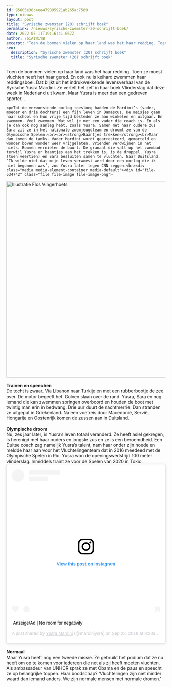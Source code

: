 ```yaml
---
id: 95605e38c4ee479095921ab265ac7589
type: nieuws
layout: post
title: "Syrische zwemster (20) schrijft boek"
permalink: /nieuws/syrische-zwemster-20-schrijft-boek/
date: 2022-05-11T19:16:41.067Z
author: 7biA1WiYB
excerpt: "Toen de bommen vielen op haar land was het haar redding. Toen ze moest vluchten heeft het haar gered. En ook nu is keihard zwemmen haar reddingsboei. Dat blijkt uit het indrukwekkende levensverhaal van de Syrische Yusra Mardini. Ze vertelt het zelf in haar boek Vlinderslag dat deze week in Nederland uit kwam. Maar Yusra is meer dan een gedreven sporter…  "
seo:
  description: "Syrische zwemster (20) schrijft boek"
  title: "Syrische zwemster (20) schrijft boek"
---
```

Toen de bommen vielen op haar land was het haar redding. Toen ze moest vluchten heeft het haar gered. En ook nu is keihard zwemmen haar reddingsboei. Dat blijkt uit het indrukwekkende levensverhaal van de Syrische Yusra Mardini. Ze vertelt het zelf in haar boek Vlinderslag dat deze week in Nederland uit kwam. Maar Yusra is meer dan een gedreven sporter…  

    <p>Tot de verwoestende oorlog toesloeg hadden de Mardini’s (vader, moeder en drie dochters) een fijn leven in Damascus. De meisjes gaan naar school en hun vrije tijd besteden ze aan winkelen en uitgaan. En zwemmen. Veel zwemmen. Wat wil je met een vader die coach is. En als je dan ook nog aanleg hebt, zoals Yusra. Samen met haar oudere zus Sara zit ze in het nationale zwemjeugdteam en droomt ze van de Olympische Spelen.<br><br><strong>Baantjes trekken</strong><br>Maar dan komen de tanks. Vader Mardini wordt gearresteerd, gemarteld en wonder boven wonder weer vrijgelaten. Vrienden verdwijnen in het niets. Bommen vernielen de buurt. De granaat die valt op het zwembad terwijl Yusra er baantjes aan het trekken is, is de druppel. Yusra (toen veertien) en Sara besluiten samen te vluchten. Naar Duitsland. ‘Ik wilde niet dat mijn leven verwoest werd door een oorlog die ik niet begonnen was’, zou Yusra later tegen CNN zeggen.<br><div class="media media-element-container media-default"><div id="file-534742" class="file file-image file-image-png">

        
  
  <div class="content">
    <img alt="Illustratie Flos Vingerhoets" title="Illustratie Flos Vingerhoets" height="619" width="613" class="media-element file-default" data-delta="2" src="https://7dagen.netlify.app/sites/default/files/Screen%20Shot%202018-09-25%20at%2015.24.14.png">  </div>

  
</div>
</div><br><strong>Trainen en speechen</strong><br>De tocht is zwaar. Via Libanon naar Turkije en met een rubberbootje de zee over. De motor begeeft het. Golven slaan over de rand. Yusra, Sara en nog iemand die kan zwemmen springen overboord en houden de boot met twintig man erin in bedwang. Drie uur duurt de nachtmerrie. Dan stranden ze uitgeput in Griekenland. Na een voetreis door Macedonië, Servië, Hongarije en Oostenrijk komen de zussen aan in Duitsland.<br><br><strong>Olympische droom</strong><br>Nu, zes jaar later, is Yusra’s leven totaal veranderd. Ze heeft asiel gekregen, is herenigd met haar ouders en jongste zus en ze is een beroemdheid. Een Duitse coach zag namelijk Yusra’s talent, nam haar onder zijn hoede en meldde haar aan voor het Vluchtelingenteam dat in 2016 meedeed met de Olympische Spelen in Rio. Yusra won de openingswedstrijd 100 meter vlinderslag. Inmiddels traint ze voor de Spelen van 2020 in Tokio.<br><div class="media media-element-container media-default"><div id="file-534739" class="file file-image file-image-oembed">

        
  
  <div class="content">
    
<blockquote class="instagram-media" data-instgrm-captioned="" data-instgrm-permalink="https://www.instagram.com/p/BoCIUVnH0ED/?utm_source=ig_embed&amp;utm_campaign=loading" data-instgrm-version="12" style=" background:#FFF; border:0; border-radius:3px; box-shadow:0 0 1px 0 rgba(0,0,0,0.5),0 1px 10px 0 rgba(0,0,0,0.15); margin: 1px; max-width:640px; min-width:326px; padding:0; width:99.375%; width:-webkit-calc(100% - 2px); width:calc(100% - 2px);"><div style="padding:16px;"> <a href="https://www.instagram.com/p/BoCIUVnH0ED/?utm_source=ig_embed&amp;utm_campaign=loading" style=" background:#FFFFFF; line-height:0; padding:0 0; text-align:center; text-decoration:none; width:100%;" target="_blank"> <div style=" display: flex; flex-direction: row; align-items: center;"> <div style="background-color: #F4F4F4; border-radius: 50%; flex-grow: 0; height: 40px; margin-right: 14px; width: 40px;"></div> <div style="display: flex; flex-direction: column; flex-grow: 1; justify-content: center;"> <div style=" background-color: #F4F4F4; border-radius: 4px; flex-grow: 0; height: 14px; margin-bottom: 6px; width: 100px;"></div> <div style=" background-color: #F4F4F4; border-radius: 4px; flex-grow: 0; height: 14px; width: 60px;"></div></div></div><div style="padding: 19% 0;"></div> <div style="display:block; height:50px; margin:0 auto 12px; width:50px;"><svg width="50px" height="50px" viewbox="0 0 60 60" version="1.1" xmlns="https://www.w3.org/2000/svg" xmlns:xlink="https://www.w3.org/1999/xlink"><g stroke="none" stroke-width="1" fill="none" fill-rule="evenodd"><g transform="translate(-511.000000, -20.000000)" fill="#000000"><g><path d="M556.869,30.41 C554.814,30.41 553.148,32.076 553.148,34.131 C553.148,36.186 554.814,37.852 556.869,37.852 C558.924,37.852 560.59,36.186 560.59,34.131 C560.59,32.076 558.924,30.41 556.869,30.41 M541,60.657 C535.114,60.657 530.342,55.887 530.342,50 C530.342,44.114 535.114,39.342 541,39.342 C546.887,39.342 551.658,44.114 551.658,50 C551.658,55.887 546.887,60.657 541,60.657 M541,33.886 C532.1,33.886 524.886,41.1 524.886,50 C524.886,58.899 532.1,66.113 541,66.113 C549.9,66.113 557.115,58.899 557.115,50 C557.115,41.1 549.9,33.886 541,33.886 M565.378,62.101 C565.244,65.022 564.756,66.606 564.346,67.663 C563.803,69.06 563.154,70.057 562.106,71.106 C561.058,72.155 560.06,72.803 558.662,73.347 C557.607,73.757 556.021,74.244 553.102,74.378 C549.944,74.521 548.997,74.552 541,74.552 C533.003,74.552 532.056,74.521 528.898,74.378 C525.979,74.244 524.393,73.757 523.338,73.347 C521.94,72.803 520.942,72.155 519.894,71.106 C518.846,70.057 518.197,69.06 517.654,67.663 C517.244,66.606 516.755,65.022 516.623,62.101 C516.479,58.943 516.448,57.996 516.448,50 C516.448,42.003 516.479,41.056 516.623,37.899 C516.755,34.978 517.244,33.391 517.654,32.338 C518.197,30.938 518.846,29.942 519.894,28.894 C520.942,27.846 521.94,27.196 523.338,26.654 C524.393,26.244 525.979,25.756 528.898,25.623 C532.057,25.479 533.004,25.448 541,25.448 C548.997,25.448 549.943,25.479 553.102,25.623 C556.021,25.756 557.607,26.244 558.662,26.654 C560.06,27.196 561.058,27.846 562.106,28.894 C563.154,29.942 563.803,30.938 564.346,32.338 C564.756,33.391 565.244,34.978 565.378,37.899 C565.522,41.056 565.552,42.003 565.552,50 C565.552,57.996 565.522,58.943 565.378,62.101 M570.82,37.631 C570.674,34.438 570.167,32.258 569.425,30.349 C568.659,28.377 567.633,26.702 565.965,25.035 C564.297,23.368 562.623,22.342 560.652,21.575 C558.743,20.834 556.562,20.326 553.369,20.18 C550.169,20.033 549.148,20 541,20 C532.853,20 531.831,20.033 528.631,20.18 C525.438,20.326 523.257,20.834 521.349,21.575 C519.376,22.342 517.703,23.368 516.035,25.035 C514.368,26.702 513.342,28.377 512.574,30.349 C511.834,32.258 511.326,34.438 511.181,37.631 C511.035,40.831 511,41.851 511,50 C511,58.147 511.035,59.17 511.181,62.369 C511.326,65.562 511.834,67.743 512.574,69.651 C513.342,71.625 514.368,73.296 516.035,74.965 C517.703,76.634 519.376,77.658 521.349,78.425 C523.257,79.167 525.438,79.673 528.631,79.82 C531.831,79.965 532.853,80.001 541,80.001 C549.148,80.001 550.169,79.965 553.369,79.82 C556.562,79.673 558.743,79.167 560.652,78.425 C562.623,77.658 564.297,76.634 565.965,74.965 C567.633,73.296 568.659,71.625 569.425,69.651 C570.167,67.743 570.674,65.562 570.82,62.369 C570.966,59.17 571,58.147 571,50 C571,41.851 570.966,40.831 570.82,37.631"></path></g></g></g></svg></div><div style="padding-top: 8px;"> <div style=" color:#3897f0; font-family:Arial,sans-serif; font-size:14px; font-style:normal; font-weight:550; line-height:18px;"> View this post on Instagram</div></div><div style="padding: 12.5% 0;"></div> <div style="display: flex; flex-direction: row; margin-bottom: 14px; align-items: center;"><div> <div style="background-color: #F4F4F4; border-radius: 50%; height: 12.5px; width: 12.5px; transform: translateX(0px) translateY(7px);"></div> <div style="background-color: #F4F4F4; height: 12.5px; transform: rotate(-45deg) translateX(3px) translateY(1px); width: 12.5px; flex-grow: 0; margin-right: 14px; margin-left: 2px;"></div> <div style="background-color: #F4F4F4; border-radius: 50%; height: 12.5px; width: 12.5px; transform: translateX(9px) translateY(-18px);"></div></div><div style="margin-left: 8px;"> <div style=" background-color: #F4F4F4; border-radius: 50%; flex-grow: 0; height: 20px; width: 20px;"></div> <div style=" width: 0; height: 0; border-top: 2px solid transparent; border-left: 6px solid #f4f4f4; border-bottom: 2px solid transparent; transform: translateX(16px) translateY(-4px) rotate(30deg)"></div></div><div style="margin-left: auto;"> <div style=" width: 0px; border-top: 8px solid #F4F4F4; border-right: 8px solid transparent; transform: translateY(16px);"></div> <div style=" background-color: #F4F4F4; flex-grow: 0; height: 12px; width: 16px; transform: translateY(-4px);"></div> <div style=" width: 0; height: 0; border-top: 8px solid #F4F4F4; border-left: 8px solid transparent; transform: translateY(-4px) translateX(8px);"></div></div></div></a> <p style=" margin:8px 0 0 0; padding:0 4px;"> <a href="https://www.instagram.com/p/BoCIUVnH0ED/?utm_source=ig_embed&amp;utm_campaign=loading" style=" color:#000; font-family:Arial,sans-serif; font-size:14px; font-style:normal; font-weight:normal; line-height:17px; text-decoration:none; word-wrap:break-word;" target="_blank">Anzeige/Ad | No room for negativity</a></p> <p style=" color:#c9c8cd; font-family:Arial,sans-serif; font-size:14px; line-height:17px; margin-bottom:0; margin-top:8px; overflow:hidden; padding:8px 0 7px; text-align:center; text-overflow:ellipsis; white-space:nowrap;">A post shared by <a href="https://www.instagram.com/mardiniysra/?utm_source=ig_embed&amp;utm_campaign=loading" style=" color:#c9c8cd; font-family:Arial,sans-serif; font-size:14px; font-style:normal; font-weight:normal; line-height:17px;" target="_blank"> Yusra Mardini</a> (@mardiniysra) on <time style=" font-family:Arial,sans-serif; font-size:14px; line-height:17px;" datetime="2018-09-22T15:23:10+00:00">Sep 22, 2018 at 8:23am PDT</time></p></div></blockquote>
<script async="" src="//www.instagram.com/embed.js"></script>  </div>

  
</div>
</div><br><strong>Normaal</strong><br>Maar Yusra heeft nog een tweede missie. Ze gebruikt het podium dat ze nu heeft om op te komen voor iedereen die net als zij heeft moeten vluchten. Als ambassadeur van UNHCR sprak ze met Obama en de paus en speecht ze op belangrijke toppen. Haar boodschap? ‘Vluchtelingen zijn niet minder waard dan iemand anders. We zijn normale mensen met normale dromen.’       
